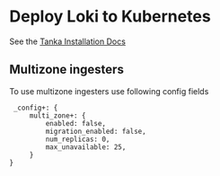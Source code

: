 # Deploy Loki to Kubernetes

See the [Tanka Installation Docs](../../docs/sources/installation/tanka.md)

##  Multizone ingesters
To use multizone ingesters use following config fields
   ```
    _config+: {
        multi_zone+: {
            enabled: false,
            migration_enabled: false,
            num_replicas: 0,
            max_unavailable: 25,
        }
   }
   ```
